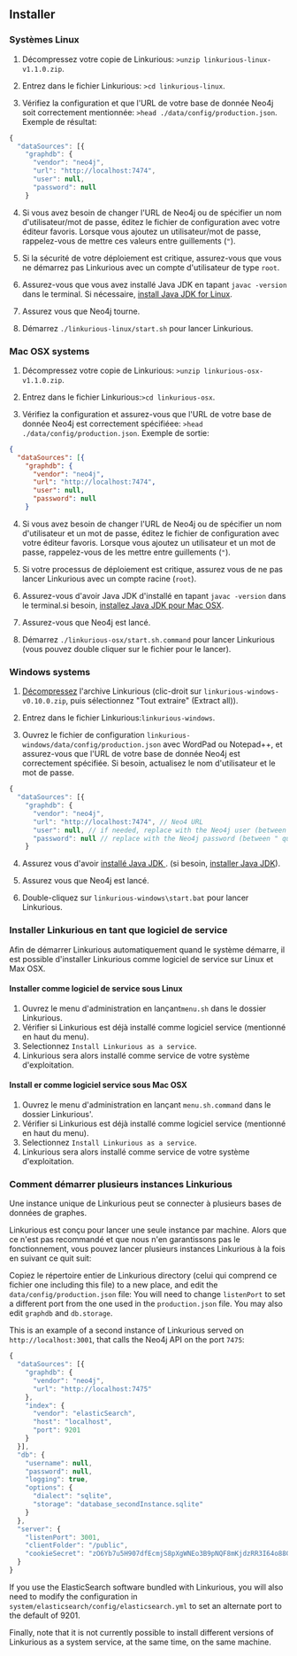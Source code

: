 ## Installer

### Systèmes Linux

1. Décompressez votre copie de Linkurious:
`>unzip linkurious-linux-v1.1.0.zip`.

2. Entrez dans le fichier Linkurious: `>cd linkurious-linux`.

3. Vérifiez la configuration et que l'URL de votre base de donnée Neo4j soit correctement mentionnée: `>head ./data/config/production.json`. Exemple de résultat:
```JavaScript
{
  "dataSources": [{
    "graphdb": {
      "vendor": "neo4j",
      "url": "http://localhost:7474",
      "user": null,
      "password": null
    }
```

4. Si vous avez besoin de changer l'URL de Neo4j ou de spécifier un nom d'utilisateur/mot de passe, éditez le fichier de configuration avec votre éditeur favoris. Lorsque vous ajoutez un utilisateur/mot de passe, rappelez-vous de mettre ces valeurs entre guillements (`"`).

5. Si la sécurité de votre déploiement est critique, assurez-vous que vous ne démarrez pas Linkurious avec un compte d'utilisateur de type `root`.

6. Assurez-vous que vous avez installé Java JDK en tapant `javac -version` dans le terminal. Si nécessaire, [install Java JDK for Linux](https://docs.oracle.com/javase/7/docs/webnotes/install/linux/linux-jdk.html).

7. Assurez vous que Neo4j tourne.

8. Démarrez `./linkurious-linux/start.sh` pour lancer Linkurious.

### Mac OSX systems

1. Décompressez votre copie de Linkurious:
`>unzip linkurious-osx-v1.1.0.zip`.

2. Entrez dans le fichier Linkurious:`>cd linkurious-osx`.

3. Vérifiez la configuration et assurez-vous que l'URL de votre base de donnée Neo4j est correctement spécifiéee: `>head ./data/config/production.json`. Exemple de sortie:
```JSON
{
  "dataSources": [{
    "graphdb": {
      "vendor": "neo4j",
      "url": "http://localhost:7474",
      "user": null,
      "password": null
    }
```

4. Si vous avez besoin de changer l'URL de Neo4j ou de spécifier un nom d'utilisateur et un mot de passe, éditez le fichier de configuration avec votre éditeur favoris. Lorsque vous ajoutez un utilisateur et un mot de passe, rappelez-vous de les mettre entre guillements (`"`).

5. Si votre processus de déploiement est critique, assurez vous de ne pas lancer Linkurious avec un compte racine (`root`).

6. Assurez-vous d'avoir Java JDK d'installé en tapant `javac -version` dans le terminal.si besoin, [installez Java JDK pour Mac OSX](http://docs.oracle.com/javase/7/docs/webnotes/install/mac/mac-jdk.html).

7. Assurez-vous que Neo4j est lancé.

8. Démarrez `./linkurious-osx/start.sh.command` pour lancer  Linkurious (vous pouvez double cliquer sur le fichier pour le lancer).

### Windows systems

1. [Décompressez](http://customize.org/help/How_To_Unzip_A_File) l'archive Linkurious (clic-droit sur `linkurious-windows-v0.10.0.zip`, puis sélectionnez "Tout extraire" (Extract all)).

2. Entrez dans le fichier Linkurious:`linkurious-windows`.

3. Ouvrez le fichier de configuration `linkurious-windows/data/config/production.json` avec WordPad ou Notepad++, et assurez-vous que l'URL de votre base de donnée Neo4j est correctement spécifiée. Si besoin, actualisez le nom d'utilisateur et le mot de passe. 
```JavaScript
{
  "dataSources": [{
    "graphdb": {
      "vendor": "neo4j",
      "url": "http://localhost:7474", // Neo4 URL
      "user": null, // if needed, replace with the Neo4j user (between " quotes) 
      "password": null // replace with the Neo4j password (between " quotes) 
    }
```

4. Assurez vous d'avoir [installé Java JDK ](https://www.java.com/en/download/help/version_manual.xml). (si besoin, [installer Java JDK](http://docs.oracle.com/cd/E19182-01/820-7851/inst_cli_jdk_javahome_t/index.html)).

5. Assurez vous que Neo4j est lancé.

6. Double-cliquez sur `linkurious-windows\start.bat` pour lancer Linkurious.


### Installer Linkurious en tant que logiciel de service 

Afin de démarrer Linkurious automatiquement quand le système démarre, il est possible d'installer Linkurious comme logiciel de service sur Linux et Max OSX.


#### Installer comme logiciel de service sous Linux 

1. Ouvrez le menu d'administration en lançant`menu.sh` dans le dossier Linkurious.
2. Vérifier si Linkurious est déjà installé comme logiciel service (mentionné en haut du menu).
3. Selectionnez `Install Linkurious as a service`.
4. Linkurious sera alors installé comme service de votre système d'exploitation.

#### Install er comme logiciel service sous Mac OSX

1. Ouvrez le menu d'administration en lançant `menu.sh.command` dans le dossier  Linkurious'.
2. Vérifier si Linkurious est déjà installé comme logiciel service (mentionné en haut du menu).
3. Selectionnez `Install Linkurious as a service`.
4. Linkurious sera alors installé comme service de votre système d'exploitation.

### Comment démarrer plusieurs instances Linkurious 

<div class="alert alert-info">
  Une instance unique de Linkurious peut se connecter à plusieurs bases de données de graphes. 
</div>

Linkurious est conçu pour lancer une seule instance par machine. Alors que ce n'est pas recommandé et que nous n'en garantissons pas le fonctionnement, vous pouvez lancer plusieurs instances Linkurious à la fois en suivant ce quit suit:

Copiez le répertoire entier de Linkurious directory (celui qui comprend ce fichier one including this file) to a new place, and edit the `data/config/production.json` file:
You will need to change ``listenPort`` to set a different port from the one used in the `production.json` file. You may also edit `graphdb` and `db.storage`.

This is an example of a second instance of Linkurious served on `http://localhost:3001`, that calls the Neo4j API on the port `7475`:

```JavaScript
{
  "dataSources": [{
    "graphdb": {
      "vendor": "neo4j",
      "url": "http://localhost:7475"
    },
    "index": {
      "vendor": "elasticSearch",
      "host": "localhost",
      "port": 9201
    }
  }],
  "db": {
    "username": null,
    "password": null,
    "logging": true,
    "options": {
      "dialect": "sqlite",
      "storage": "database_secondInstance.sqlite"
    }
  },
  "server": {
    "listenPort": 3001,
    "clientFolder": "/public",
    "cookieSecret": "zO6Yb7u5H907dfEcmjS8pXgWNEo3B9pNQF8mKjdzRR3I64o88GrGLWEjqNq1Yx5"
  }
}
```

If you use the ElasticSearch software bundled with Linkurious, you will also need to modify the configuration in `system/elasticsearch/config/elasticsearch.yml` to set an alternate port to the default of 9201.

Finally, note that it is not currently possible to install different versions of Linkurious as a system service, at the same time, on the same machine.

